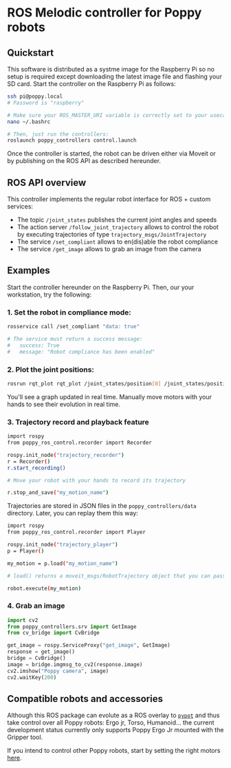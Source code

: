 # ROS Melodic controller for Poppy robots
## Quickstart

This software is distributed as a systme image for the Raspberry Pi so no setup is required except downloading the latest image file and flashing your SD card. 
Start the controller on the Raspberry Pi as follows:
```bash
ssh pi@poppy.local
# Password is "raspberry"

# Make sure your ROS_MASTER_URI variable is correctly set to your usecase:
nano ~/.bashrc

# Then, just run the controllers:
roslaunch poppy_controllers control.launch
```

Once the controller is started, the robot can be driven either via Moveit or by publishing on the ROS API as described hereunder.

## ROS API overview
This controller implements the regular robot interface for ROS + custom services:

* The topic `/joint_states` publishes the current joint angles and speeds
* The action server `/follow_joint_trajectory` allows to control the robot by executing trajectories of type `trajectory_msgs/JointTrajectory`
* The service `/set_compliant` allows to en(dis)able the robot compliance
* The service `/get_image` allows to grab an image from the camera

## Examples

Start the controller hereunder on the Raspberry Pi. Then, our your workstation, try the following:

### 1. Set the robot in compliance mode:
```bash
rosservice call /set_compliant "data: true" 

# The service must return a success message:
#   success: True
#   message: "Robot compliance has been enabled"
```

### 2. Plot the joint positions:
```bash
rosrun rqt_plot rqt_plot /joint_states/position[0] /joint_states/position[1] /joint_states/position[2] /joint_states/position[3] /joint_states/position[4] /joint_states/position[5]
```
You'll see a graph updated in real time. Manually move motors with your hands to see their evolution in real time. 

### 3. Trajectory record and playback feature
```bash
import rospy
from poppy_ros_control.recorder import Recorder

rospy.init_node("trajectory_recorder")
r = Recorder()
r.start_recording()

# Move your robot with your hands to record its trajectory

r.stop_and_save("my_motion_name")
```

Trajectories are stored in JSON files in the `poppy_controllers/data` directory. Later, you can replay them this way:
```bash
import rospy
from poppy_ros_control.recorder import Player

rospy.init_node("trajectory_player")
p = Player()

my_motion = p.load("my_motion_name")

# load() returns a moveit_msgs/RobotTrajectory object that you can pass to the robot commander:

robot.execute(my_motion)
```

### 4. Grab an image
```python
import cv2
from poppy_controllers.srv import GetImage
from cv_bridge import CvBridge

get_image = rospy.ServiceProxy("get_image", GetImage)
response = get_image()
bridge = CvBridge()
image = bridge.imgmsg_to_cv2(response.image)
cv2.imshow("Poppy camera", image)
cv2.waitKey(200)
```
## Compatible robots and accessories

Although this ROS package can evolute as a ROS overlay to [`pypot`](https://github.com/poppy-project/pypot) and thus take control over all Poppy robots: Ergo jr, Torso, Humanoid... the current development status currently only supports Poppy Ergo Jr mounted with the Gripper tool. 

If you intend to control other Poppy robots, start by setting the right motors [here](https://github.com/poppy-project/poppy_controllers/blob/69e96dfa1774237e4ae770afbfbc23946c6b7a5f/cfg/JointTrajectoryActionServer.cfg#L65).

